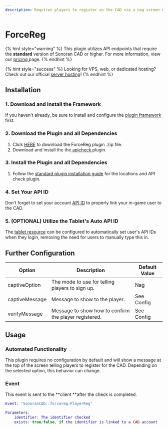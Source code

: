 ```yaml
---
description: Requires players to register on the CAD via a nag screen or freezing them.
---
```


# ForceReg

{% hint style="warning" %}
This plugin utilizes API endpoints that require the **standard** version of Sonoran CAD or higher. For more information, view our [pricing ](https://app.gitbook.com/s/-M4pGN81fb4R6zFhodcu/pricing/faq/)page.
{% endhint %}

{% hint style="success" %}
Looking for VPS, web, or dedicated hosting? Check out our official [server hosting](../../../other-products/server-hosting.md)!
{% endhint %}

## Installation

### 1. Download and Install the Framework

If you haven't already, be sure to install and configure the [plugin framework](../framework-installation.md) first.

### 2. Download the Plugin and all Dependencies

1. Click [HERE](https://github.com/Sonoran-Software/sonoran_forcereg) to download the ForceReg plugin .zip file.
2. Download and install the the[ apicheck ](api-id-checker.md)plugin.

### 3. Install the Plugin and all Dependencies

1. Follow the [standard plugin installation guide](../plugin-installation/) for the locations and API check plugin.

### 4. Set Your API ID

Don't forget to set your account [API ID](../../../sonoran-cad/api-integration/getting-started/setting-your-api-id.md) to properly link your in-game user to the CAD.

### 5. (OPTIONAL) Utilize the Tablet's Auto API ID

The [tablet resource](tablet.md#5-auto-api-id) can be configured to automatically set user's API IDs when they login, removing the need for users to manually type this in.

## Further Configuration

| Option         | Description                                           | Default Value |
| -------------- | ----------------------------------------------------- | ------------- |
| captiveOption  | The mode to use for telling players to sign up.       | Nag           |
| captiveMessage | Message to show to the player.                        | See Config    |
| verifyMessage  | Message to show how to confirm the player registered. | See Config    |

## Usage

### Automated Functionality

This plugin requires no configuration by default and will show a message at the top of the screen telling players to register for the CAD. Depending on the selected option, this behavior can change.

### Event

This event is sent to the **client **after the check is completed.

```lua
Event: "SonoranCAD::forcereg:PlayerReg"

Parameters:
    identifier: The identifier checked
    exists: true/false, if the identifier is linked to a CAD account
```
